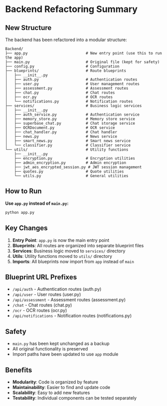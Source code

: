 # Backend Refactoring Summary

## New Structure

The backend has been refactored into a modular structure:

```
Backend/
├── app.py                          # New entry point (use this to run the app)
├── main.py                         # Original file (kept for safety)
├── config.py                       # Configuration
├── blueprints/                     # Route blueprints
│   ├── __init__.py
│   ├── auth.py                     # Authentication routes
│   ├── user.py                     # User management routes
│   ├── assessment.py               # Assessment routes
│   ├── chat.py                     # Chat routes
│   ├── ocr.py                      # OCR routes
│   └── notifications.py            # Notification routes
├── services/                       # Business logic services
│   ├── __init__.py
│   ├── auth_service.py             # Authentication service
│   ├── memory_store.py             # Memory store service
│   ├── superbase_chat.py           # Chat storage service
│   ├── OCRDocument.py              # OCR service
│   ├── chat_handler.py             # Chat handler
│   ├── news.py                     # News service
│   ├── smart_news.py               # Smart news service
│   └── classifier.py               # Classifier service
└── utils/                          # Utility functions
    ├── __init__.py
    ├── encryption.py               # Encryption utilities
    ├── admin_encryption.py         # Admin encryption
    ├── jwt_aes_encrypted_session.py # JWT session management
    ├── quotes.py                   # Quote utilities
    └── utils.py                    # General utilities

```

## How to Run

**Use `app.py` instead of `main.py`:**

```bash
python app.py
```

## Key Changes

1. **Entry Point**: `app.py` is now the main entry point
2. **Blueprints**: All routes are organized into separate blueprint files
3. **Services**: Business logic moved to `services/` directory
4. **Utils**: Utility functions moved to `utils/` directory
5. **Imports**: All blueprints now import from `app` instead of `main`

## Blueprint URL Prefixes

- `/api/auth` - Authentication routes (auth.py)
- `/api/user` - User routes (user.py)
- `/api/assessment` - Assessment routes (assessment.py)
- `/chat` - Chat routes (chat.py)
- `/ocr` - OCR routes (ocr.py)
- `/api/notifications` - Notification routes (notifications.py)

## Safety

- `main.py` has been kept unchanged as a backup
- All original functionality is preserved
- Import paths have been updated to use `app` module

## Benefits

- **Modularity**: Code is organized by feature
- **Maintainability**: Easier to find and update code
- **Scalability**: Easy to add new features
- **Testability**: Individual components can be tested separately
